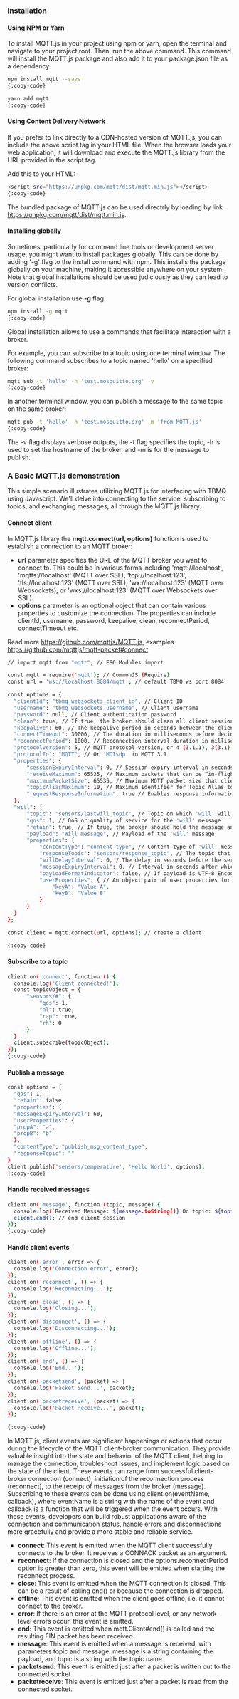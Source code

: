 ### Installation

#### Using NPM or Yarn
To install MQTT.js in your project using npm or yarn, open the terminal and navigate to your project root.
Then, run the above command. This command will install the MQTT.js package and also add it to your package.json file as a dependency.

```bash
npm install mqtt --save
{:copy-code}
```

```bash
yarn add mqtt
{:copy-code}
```

#### Using Content Delivery Network
If you prefer to link directly to a CDN-hosted version of MQTT.js, you can include the above script tag in your HTML file.
When the browser loads your web application, it will download and execute the MQTT.js library from the URL provided in the script tag.

Add this to your HTML:

```bash
<script src="https://unpkg.com/mqtt/dist/mqtt.min.js"></script>
{:copy-code}
```

The bundled package of MQTT.js can be used directrly by loading by link https://unpkg.com/mqtt/dist/mqtt.min.js.

#### Installing globally

Sometimes, particularly for command line tools or development server usage, you might want to install packages globally.
This can be done by adding '-g' flag to the install command with npm.
This installs the package globally on your machine, making it accessible anywhere on your system.
Note that global installations should be used judiciously as they can lead to version conflicts.

For global installation use **-g** flag:

```bash
npm install -g mqtt
{:copy-code}
```

Global installation allows to use a commands that facilitate interaction with a broker.

For example, you can subscribe to a topic using one terminal window. The following command subscribes to a topic named 'hello' on a specified broker:
```bash
mqtt sub -t 'hello' -h 'test.mosquitto.org' -v
{:copy-code}
```

In another terminal window, you can publish a message to the same topic on the same broker:
```bash
mqtt pub -t 'hello' -h 'test.mosquitto.org' -m 'from MQTT.js'
{:copy-code}
```

The -v flag displays verbose outputs, the -t flag specifies the topic, -h is used to set the hostname of the broker, and -m is for the message to publish.

### A Basic MQTT.js demonstration
This simple scenario illustrates utilizing MQTT.js for interfacing with TBMQ using Javascript.
We'll delve into connecting to the service, subscribing to topics, and exchanging messages, all through the MQTT.js library.

#### Connect client

In MQTT.js library the **mqtt.connect(url, options)** function is used to establish a connection to an MQTT broker:
* **url** parameter specifies the URL of the MQTT broker you want to connect to. This could be in various forms including 'mqtt://localhost', 'mqtts://localhost' (MQTT over SSL), 'tcp://localhost:123', 'tls://localhost:123' (MQTT over SSL), 'wx://localhost:123' (MQTT over Websockets), or 'wxs://localhost:123' (MQTT over Websockets over SSL).
* **options** parameter is an optional object that can contain various properties to customize the connection. The properties can include clientId, username, password, keepalive, clean, reconnectPeriod, connectTimeout etc.

Read more https://github.com/mqttjs/MQTT.js, examples https://github.com/mqttjs/mqtt-packet#connect


```bash
// import mqtt from "mqtt"; // ES6 Modules import

const mqtt = require('mqtt'); // CommonJS (Require)
const url = 'ws://localhost:8084/mqtt'; // default TBMQ ws port 8084

const options = {
  "clientId": "tbmq_websockets_client_id", // Client ID
  "username": "tbmq_websockets_username", // Client username
  "password": null, // Client authentication password
  "clean": true, // If true, the broker should clean all client sessions whenever the client disconnects
  "keepalive": 60, // The keepalive period in seconds between the client and broker
  "connectTimeout": 30000, // The duration in milliseconds before deciding that the broker is unresponsive
  "reconnectPeriod": 1000, // Reconnection interval duration in milliseconds
  "protocolVersion": 5, // MQTT protocol version, or 4 (3.1.1), 3(3.1)
  "protocolId": "MQTT", // Or 'MQIsdp' in MQTT 3.1
  "properties": {
      "sessionExpiryInterval": 0, // Session expiry interval in seconds
      "receiveMaximum": 65535, // Maximum packets that can be “in-flight”. MQTT.js will throttle the messages sent to the broker accordingly
      "maximumPacketSize": 65535, // Maximum MQTT packet size that client should accept
      "topicAliasMaximum": 10, // Maximum Identifier for Topic Alias to be used
      "requestResponseInformation": true // Enables response information from the broker
  },
  "will": {
      "topic": "sensors/lastwill_topic", // Topic on which 'will' will be delivered
      "qos": 1, // QoS or quality of service for the 'will' message
      "retain": true, // If true, the broker should hold the message and send it out to any subscribing clients
      "payload": "Will message", // Payload of the 'will' message
      "properties": {
          "contentType": "content_type", // Content type of 'will' message
          "responseTopic": "sensors/response_topic", // The topic that the response should be published on
          "willDelayInterval": 0, / The delay in seconds before the server should publish the 'will' message after a disconnection
          "messageExpiryInterval": 0, // Interval in seconds after which the 'will' message should be deleted; 0 means no expiry
          "payloadFormatIndicator": false, // If payload is UTF-8 Encoded Character Data or not
          "userProperties": { // An object pair of user properties for the 'will' message
              "keyA": "Value A",
              "keyB": "Value B"
          }
      }
  }
};

const client = mqtt.connect(url, options); // create a client

{:copy-code}
```

#### Subscribe to a topic

```bash
client.on('connect', function () {
  console.log('Client connected!');
  const topicObject = {
      "sensors/#": {
          "qos": 1,
          "nl": true,
          "rap": true,
          "rh": 0
      }
  }
  client.subscribe(topicObject);
});
{:copy-code}
```

#### Publish a message

```bash
const options = {
  "qos": 1,
  "retain": false,
  "properties": {
  "messageExpiryInterval": 60,
  "userProperties": {
  "propA": "a",
  "propB": "b"
  },
  "contentType": "publish_msg_content_type",
  "responseTopic": ""
}
client.publish('sensors/temperature', 'Hello World', options);
{:copy-code}
```

#### Handle received messages

```bash
client.on('message', function (topic, message) {
  console.log(`Received Message: ${message.toString()} On topic: ${topic}`); // console topic and message
  client.end(); // end client session
});
{:copy-code}
```

#### Handle client events

```bash
client.on('error', error => {
  console.log('Connection error', error);
});
client.on('reconnect', () => {
  console.log('Reconnecting...');
});
client.on('close', () => {
  console.log('Closing...');
});
client.on('disconnect', () => {
  console.log('Disconnecting...');
});
client.on('offline', () => {
  console.log('Offline...');
});
client.on('end', () => {
  console.log('End...');
});
client.on('packetsend', (packet) => {
  console.log('Packet Send...', packet);
});
client.on('packetreceive', (packet) => {
  console.log('Packet Receive...', packet);
});

{:copy-code}
```

In MQTT.js, client events are significant happenings or actions that occur during the lifecycle of the MQTT client-broker communication. They provide valuable insight into the state and behavior of the MQTT client, helping to manage the connection, troubleshoot issues, and implement logic based on the state of the client.
These events can range from successful client-broker connection (connect), initiation of the reconnection process (reconnect), to the receipt of messages from the broker (message). Subscribing to these events can be done using client.on(eventName, callback), where eventName is a string with the name of the event and callback is a function that will be triggered when the event occurs.
With these events, developers can build robust applications aware of the connection and communication status, handle errors and disconnections more gracefully and provide a more stable and reliable service.

* **connect**: This event is emitted when the MQTT client successfully connects to the broker. It receives a CONNACK packet as an argument. 
* **reconnect**: If the connection is closed and the options.reconnectPeriod option is greater than zero, this event will be emitted when starting the reconnect process. 
* **close**: This event is emitted when the MQTT connection is closed. This can be a result of calling end() or because the connection is dropped. 
* **offline**: This event is emitted when the client goes offline, i.e. it cannot connect to the broker. 
* **error**: If there is an error at the MQTT protocol level, or any network-level errors occur, this event is emitted. 
* **end**: This event is emitted when mqtt.Client#end() is called and the resulting FIN packet has been received.
* **message**: This event is emitted when a message is received, with parameters topic and message. message is a string containing the payload, and topic is a string with the topic name. 
* **packetsend**: This event is emitted just after a packet is written out to the connected socket. 
* **packetreceive**: This event is emitted just after a packet is read from the connected socket.
